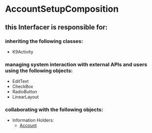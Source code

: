 # AccountSetupComposition
## this Interfacer is responsible for: 
### inheriting the following classes: 
* K9Activity
### managing system interaction with external APIs and users using the following objects: 
* EditText
* CheckBox
* RadioButton
* LinearLayout
### collaborating with the following objects: 
* Information Holders: 
	* [Account](../InformationHolders/Account.md) 
